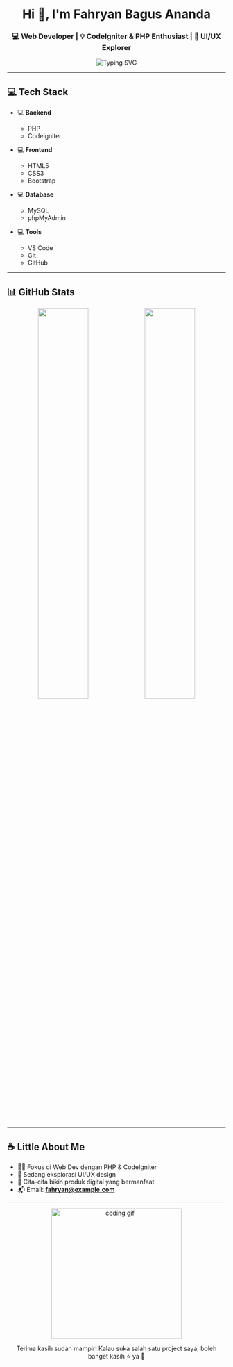 <h1 align="center">Hi 👋, I'm Fahryan Bagus Ananda</h1>
<h3 align="center">💻 Web Developer | 💡 CodeIgniter & PHP Enthusiast | 🎨 UI/UX Explorer</h3>

<p align="center">
  <img src="https://readme-typing-svg.demolab.com?font=Fira+Code&size=18&duration=2000&pause=1000&color=F67280&center=true&vCenter=true&multiline=true&width=435&height=60&lines=Welcome+to+my+GitHub!;Let's+build+something+awesome+💻" alt="Typing SVG" />
</p>

---

## 💻 Tech Stack

- 💻 **Backend**  
  - PHP  
  - CodeIgniter

- 💻 **Frontend**  
  - HTML5  
  - CSS3  
  - Bootstrap

- 💻 **Database**  
  - MySQL  
  - phpMyAdmin

- 💻 **Tools**  
  - VS Code  
  - Git  
  - GitHub

---

## 📊 GitHub Stats

<div align="center">
  <img src="https://github-readme-stats.vercel.app/api?username=fahryan21&show_icons=true&theme=tokyonight&hide_title=true&hide_border=true" width="48%"/>
  <img src="https://github-readme-streak-stats.herokuapp.com?user=fahryan21&theme=tokyonight&hide_border=true" width="48%"/>
</div>

---

## ☕ Little About Me

- 🧑‍💻 Fokus di Web Dev dengan PHP & CodeIgniter  
- 🎯 Sedang eksplorasi UI/UX design  
- 🚀 Cita-cita bikin produk digital yang bermanfaat  
- 📬 Email: **fahryan@example.com**

---

<p align="center">
  <img src="https://media.giphy.com/media/qgQUggAC3Pfv687qPC/giphy.gif" width="300" alt="coding gif" />
</p>

<p align="center">
  Terima kasih sudah mampir! Kalau suka salah satu project saya, boleh banget kasih ⭐ ya 🙌
</p>
